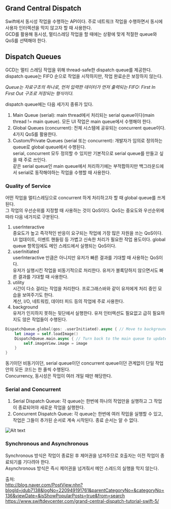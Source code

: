 ## Grand Central Dispatch    
Swift에서 동시성 작업을 수행하는 API이다. 주로 네트워크 작업을 수행하면서 동시에 사용자 인터렉션을 막지 않고자 할 때 사용한다.  
GCD를 활용해 동시성, 멀티스레딩 작업을 할 때에는 상황에 맞게 적절한 queue와 QoS를 선택해야 한다.  
  
  
  
## Dispatch Queues  
GCD는 멀티 스레딩 작업을 위해 thread-safe한 dispatch queue를 제공한다.  
dispatch queue는 FIFO 순으로 작업을 시작하지만, 작업 완료순은 보장하지 않는다.  
  
*Queue는 자료구조의 하나로, 먼저 입력한 데이터가 먼저 출력되는 FIFO: First In First Out 구조로 저장되는 형식이다.*  
  
dispatch queue에는 다음 세가지 종류가 있다.  
1. Main Queue (serial): main thread에서 처리되는 serial queue이다(main thread != main queue). 모든 UI 작업은 main queue에서 수행해야 한다.  
2. Global Queues (concurrent): 전체 시스템에 공유되는 concurrent queue이다. 4가지 QoS를 활용한다.  
3. Custom/Private Queues (serial 또는 concurrent): 개발자가 임의로 정의하는 queue로 global queue에서 수행된다.  
serial, concurrent 모두 정의할 수 있지만 기본적으로 serial queue를 만들고 싶을 때 주로 쓰인다.  
같은 serial queue인 main queue에서 처리하기에는 부적합하지만 백그라운드에서 serial로 동작해야하는 작업을 수행할 때 사용한다.  
  
  
### Quality of Service  
어떤 작업을 멀티스레딩으로 concurrent 하게 처리하고자 할 때 global queue를 쓰게 된다.  
그 작업의 우선순위를 지정할 때 사용하는 것이 QoS이다. QoS는 중요도와 우선순위에 따라 다음 네가지로 구분된다.  
  
1. userInteractive  
중요도가 높고 즉각적인 반응이 요구되는 작업에 가장 많은 자원을 쓰는 QoS이다.  
UI 업데이트, 이벤트 핸들링 등 가볍고 신속한 처리가 필요한 작업 용도이다. global queue 항목임에도 메인 스레드에서 실행되는 QoS이다.  
2. userInitiated  
userInteractive 만큼은 아니지만 유저가 빠른 결과를 기대할 때 사용하는 QoS이다.  
유저가 실행시킨 작업을 비동기적으로 처리한다. 유저가 블록당하지 않으면서도 빠른 결과를 기대할 때 사용한다.  
3. utility  
시간이 다소 걸리는 작업을 처리한다. 프로그래스바와 같이 유저에게 처리 중인 모습을 보여주기도 한다.  
계산, I/O, 네트워킹, 데이터 피드 등의 작업에 주로 사용한다.  
4. background  
유저가 인지하지 못하는 뒷단에서 실행한다. 유저 인터렉션도 필요없고 급히 필요하지도 않은 작업들이 수행된다.  
  
```swift
DispatchQueue.global(qos: .userInitiated).async { // Move to background thread(global queue) and start right now(async)
    let image = self.loadImage()
    DispatchQueue.main.async { // Turn back to the main queue to update the UI
        self.imageView.image = image
    }
}
```  
  
동기이던 비동기이던, serial queue이던 concurrent queue이던 관계없이 단일 작업 안의 모든 코드는 한 줄씩 수행된다.  
Concurrency, 동시성은 작업이 여러 개일 때만 해당한다.  
  
### Serial and Concurrent  
1. Serial Dispatch Queue: 각 queue는 한번에 하나의 작업만을 실행하고 그 작업이 종료되어야 새로운 작업을 실행한다.  
2. Concurrent Dispatch Queue: 각 queue는 한번에 여러 작업을 실행할 수 있고, 작업은 그들이 추가된 순서로 계속 시작된다. 종료 순서는 알 수 없다.  
  
![Alt text](https://www.swiftdevcenter.com/wp-content/uploads/2019/12/Serial-Concurrent-Queue.jpg)  
  
  
### Synchronous and Asynchronous  
Synchronous 방식은 작업이 종료된 후 제어권을 넘겨주므로 호출자는 이전 작업이 종료되기를 기다려야 한다.  
Asynchronous 방식은 즉시 제어권을 넘겨줘서 메인 스레드의 실행을 막지 않는다.  
  
  
  
출처:  
http://blog.naver.com/PostView.nhn?blogId=jdub7138&logNo=220949191761&parentCategoryNo=&categoryNo=136&viewDate=&isShowPopularPosts=true&from=search  
https://www.swiftdevcenter.com/grand-central-dispatch-tutorial-swift-5/  